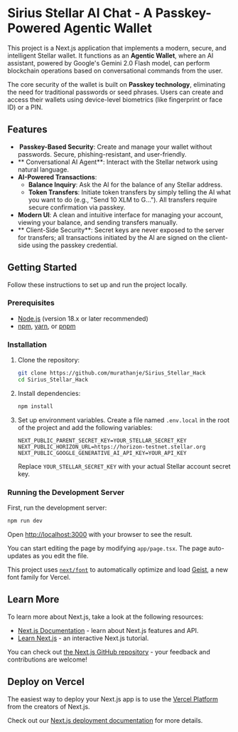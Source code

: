 # Sirius Stellar AI Chat - A Passkey-Powered Agentic Wallet

This project is a Next.js application that implements a modern, secure, and intelligent Stellar wallet. It functions as an **Agentic Wallet**, where an AI assistant, powered by Google's Gemini 2.0 Flash model, can perform blockchain operations based on conversational commands from the user.

The core security of the wallet is built on **Passkey technology**, eliminating the need for traditional passwords or seed phrases. Users can create and access their wallets using device-level biometrics (like fingerprint or face ID) or a PIN.

## Features

- **️ Passkey-Based Security**: Create and manage your wallet without passwords. Secure, phishing-resistant, and user-friendly.
- ** Conversational AI Agent**: Interact with the Stellar network using natural language.
- **AI-Powered Transactions**:
  - **Balance Inquiry**: Ask the AI for the balance of any Stellar address.
  - **Token Transfers**: Initiate token transfers by simply telling the AI what you want to do (e.g., "Send 10 XLM to G..."). All transfers require secure confirmation via passkey.
- **Modern UI**: A clean and intuitive interface for managing your account, viewing your balance, and sending transfers manually.
- ** Client-Side Security**: Secret keys are never exposed to the server for transfers; all transactions initiated by the AI are signed on the client-side using the passkey credential.

## Getting Started

Follow these instructions to set up and run the project locally.

### Prerequisites

- [Node.js](https://nodejs.org) (version 18.x or later recommended)
- [npm](https://www.npmjs.com), [yarn](https://yarnpkg.com), or [pnpm](https://pnpm.io)

### Installation

1.  Clone the repository:
    ```bash
    git clone https://github.com/murathanje/Sirius_Stellar_Hack
    cd Sirius_Stellar_Hack
    ```

2.  Install dependencies:
    ```bash
    npm install
    ```

3.  Set up environment variables. Create a file named `.env.local` in the root of the project and add the following variables:

    ```env
    NEXT_PUBLIC_PARENT_SECRET_KEY=YOUR_STELLAR_SECRET_KEY
    NEXT_PUBLIC_HORIZON_URL=https://horizon-testnet.stellar.org
    NEXT_PUBLIC_GOOGLE_GENERATIVE_AI_API_KEY=YOUR_API_KEY
    ```
    
    Replace `YOUR_STELLAR_SECRET_KEY` with your actual Stellar account secret key.

### Running the Development Server

First, run the development server:

```bash
npm run dev
```

Open [http://localhost:3000](http://localhost:3000) with your browser to see the result.

You can start editing the page by modifying `app/page.tsx`. The page auto-updates as you edit the file.

This project uses [`next/font`](https://nextjs.org/docs/app/building-your-application/optimizing/fonts) to automatically optimize and load [Geist](https://vercel.com/font), a new font family for Vercel.

## Learn More

To learn more about Next.js, take a look at the following resources:

- [Next.js Documentation](https://nextjs.org/docs) - learn about Next.js features and API.
- [Learn Next.js](https://nextjs.org/learn) - an interactive Next.js tutorial.

You can check out [the Next.js GitHub repository](https://github.com/vercel/next.js) - your feedback and contributions are welcome!

## Deploy on Vercel

The easiest way to deploy your Next.js app is to use the [Vercel Platform](https://vercel.com/new?utm_medium=default-template&filter=next.js&utm_source=create-next-app&utm_campaign=create-next-app-readme) from the creators of Next.js.

Check out our [Next.js deployment documentation](https://nextjs.org/docs/app/building-your-application/deploying) for more details.
